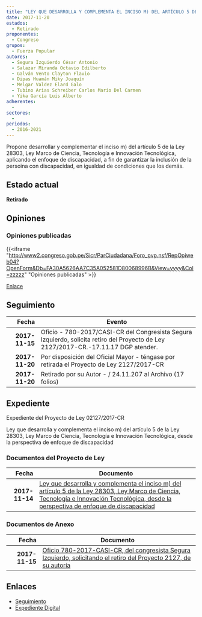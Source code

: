 ```yaml
---
title: "LEY QUE DESARROLLA Y COMPLEMENTA EL INCISO M) DEL ARTÍCULO 5 DE LA LEY 28303, LEY MARCO DE CIENCIA, TECNOLOGÍA E INNOVACIÓN TECNOLÓGICA, DESDE LA PERSPECTIVA DE ENFOQUE DE DISCAPACIDAD"
date: 2017-11-20
estados: 
  - Retirado
proponentes: 
  - Congreso
grupos: 
  - Fuerza Popular
autores: 
  - Segura Izquierdo César Antonio
  - Salazar Miranda Octavio Edilberto
  - Galván Vento Clayton Flavio
  - Dipas Huamán Miky Joaquín
  - Melgar Valdez Elard Galo
  - Tubino Arias Schreiber Carlos Mario Del Carmen
  - Yika García Luis Alberto
adherentes: 
  - 
sectores: 
  - 
periodos: 
  - 2016-2021
---
```


Propone desarrollar y complementar el inciso m) del artículo 5 de la Ley 28303, Ley Marco de Ciencia, Tecnología e Innovación Tecnológica, aplicando el enfoque de discapacidad, a fin de garantizar la inclusión de la persoina con discapacidad, en igualdad de condiciones que los demás.


## Estado actual

**Retirado**

## Opiniones

### Opiniones publicadas

{{<iframe "http://www2.congreso.gob.pe/Sicr/ParCiudadana/Foro_pvp.nsf/RepOpiweb04?OpenForm&Db=FA30A5626AA7C35A052581D80068996B&View=yyyy&Col=zzzzz" "Opiniones publicadas" >}}

[Enlace](http://www2.congreso.gob.pe/Sicr/ParCiudadana/Foro_pvp.nsf/RepOpiweb04?OpenForm&Db=FA30A5626AA7C35A052581D80068996B&View=yyyy&Col=zzzzz)

## Seguimiento

| Fecha | Evento |
|------:|--------|
| **2017-11-15** | Oficio - 780-2017/CASI-CR del Congresista Segura Izquierdo, solicita retiro del Proyecto de Ley 2127/2017-CR.-17.11.17 DGP atender.|
| **2017-11-20** | Por disposición del Oficial Mayor - téngase por retirada el Proyecto de Ley 2127/2017-CR|
| **2017-11-20** | Retirado por su Autor - / 24.11.207 al Archivo (17 folios)|


## Expediente

Expediente del Proyecto de Ley 02127/2017-CR

Ley que desarrolla y complementa el inciso m) del artículo 5 de la Ley 28303, Ley Marco de Ciencia, Tecnología e Innovación Tecnológica, desde la perspectiva de enfoque de discapacidad


### Documentos del Proyecto de Ley

| Fecha | Documento |
|------:|--------|
| **2017-11-14** | [Ley que desarrolla y complementa el inciso m) del artículo 5 de la Ley 28303, Ley Marco de Ciencia, Tecnología e Innovación Tecnológica, desde la perspectiva de enfoque de discapacidad](http://www.leyes.congreso.gob.pe/Documentos/2016_2021/Proyectos_de_Ley_y_de_Resoluciones_Legislativas/PL0212720171114.pdf) |

### Documentos de Anexo

| Fecha | Documento |
|------:|--------|
| **2017-11-15** | [Oficio 780-2017-CASI-CR, del congresista Segura Izquierdo, solicitando el retiro del Proyecto 2127, de su autoría](http://www.leyes.congreso.gob.pe/Documentos/2016_2021/Retiro_de_Proyecto/OFICIO-780-2017-CASI-CR.PDF) |

## Enlaces 

- [Seguimiento](http://www2.congreso.gob.pe/Sicr/TraDocEstProc/CLProLey2016.nsf/f7fff46988ca05b1052578e100829cc7/46d7f9b72dc28f70052581d8005a9b01?OpenDocument)
- [Expediente Digital](http://www2.congreso.gob.pe/Sicr/TraDocEstProc/CLProLey2016.nsf/f7fff46988ca05b1052578e100829cc7/46d7f9b72dc28f70052581d8005a9b01?OpenDocument&Click=05257FB7005EB655.eb71d0cf91d8294e05256cdf006b5706/$Body/0.1C6C)
